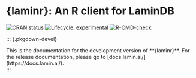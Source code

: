 # {laminr}: An R client for LaminDB

<!-- badges: start -->
[![CRAN status](https://www.r-pkg.org/badges/version/laminr)](https://CRAN.R-project.org/package=laminr)
[![Lifecycle: experimental](https://img.shields.io/badge/lifecycle-experimental-orange.svg)](https://lifecycle.r-lib.org/articles/stages.html#experimental)
[![R-CMD-check](https://github.com/laminlabs/laminr/actions/workflows/test-unit.yaml/badge.svg)](https://github.com/laminlabs/laminr/actions/workflows/test-unit.yaml)
<!-- badges: end -->

::: {.pkgdown-devel}
<div class="alert alert-primary" role="alert">
This is the documentation for the development version of **{laminr}**.
For the release documentation, please go to [docs.lamin.ai/](https://docs.lamin.ai/).
</div>
:::
